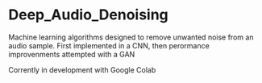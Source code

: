 # Deep_Audio_Denoising
Machine learning algorithms designed to remove unwanted noise from an audio sample. First implemented in a CNN, then perormance improvenments attempted with a GAN

Corrently in development with Google Colab
